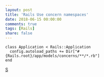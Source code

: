 ```yaml
---
layout: post
title: 'Rails Use concern namespaces'
date: 2018-06-15 00:00:00
comments: true
tags: [Rails]
share: false
---
```

```
class Application < Rails::Application
  config.autoload_paths += Dir["#{Rails.root}/app/models/concerns/**/*.rb"]
end
```
[S](http://epigene.github.io/Rails4-Use-concern-namespaces/)
